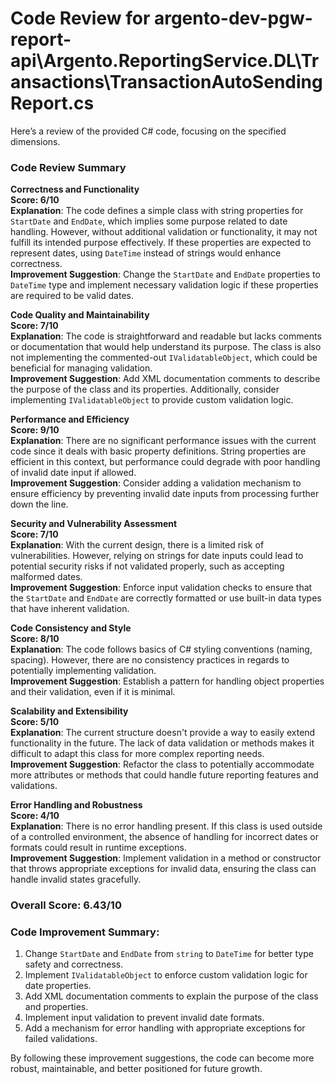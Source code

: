 # Code Review for argento-dev-pgw-report-api\Argento.ReportingService.DL\Transactions\TransactionAutoSendingReport.cs

Here’s a review of the provided C# code, focusing on the specified dimensions.

### Code Review Summary

**Correctness and Functionality**  
**Score: 6/10**  
**Explanation**: The code defines a simple class with string properties for `StartDate` and `EndDate`, which implies some purpose related to date handling. However, without additional validation or functionality, it may not fulfill its intended purpose effectively. If these properties are expected to represent dates, using `DateTime` instead of strings would enhance correctness.  
**Improvement Suggestion**: Change the `StartDate` and `EndDate` properties to `DateTime` type and implement necessary validation logic if these properties are required to be valid dates.

**Code Quality and Maintainability**  
**Score: 7/10**  
**Explanation**: The code is straightforward and readable but lacks comments or documentation that would help understand its purpose. The class is also not implementing the commented-out `IValidatableObject`, which could be beneficial for managing validation.  
**Improvement Suggestion**: Add XML documentation comments to describe the purpose of the class and its properties. Additionally, consider implementing `IValidatableObject` to provide custom validation logic.

**Performance and Efficiency**  
**Score: 9/10**  
**Explanation**: There are no significant performance issues with the current code since it deals with basic property definitions. String properties are efficient in this context, but performance could degrade with poor handling of invalid date input if allowed.  
**Improvement Suggestion**: Consider adding a validation mechanism to ensure efficiency by preventing invalid date inputs from processing further down the line.

**Security and Vulnerability Assessment**  
**Score: 7/10**  
**Explanation**: With the current design, there is a limited risk of vulnerabilities. However, relying on strings for date inputs could lead to potential security risks if not validated properly, such as accepting malformed dates.  
**Improvement Suggestion**: Enforce input validation checks to ensure that the `StartDate` and `EndDate` are correctly formatted or use built-in data types that have inherent validation.

**Code Consistency and Style**  
**Score: 8/10**  
**Explanation**: The code follows basics of C# styling conventions (naming, spacing). However, there are no consistency practices in regards to potentially implementing validation.  
**Improvement Suggestion**: Establish a pattern for handling object properties and their validation, even if it is minimal.

**Scalability and Extensibility**  
**Score: 5/10**  
**Explanation**: The current structure doesn't provide a way to easily extend functionality in the future. The lack of data validation or methods makes it difficult to adapt this class for more complex reporting needs.  
**Improvement Suggestion**: Refactor the class to potentially accommodate more attributes or methods that could handle future reporting features and validations.

**Error Handling and Robustness**  
**Score: 4/10**  
**Explanation**: There is no error handling present. If this class is used outside of a controlled environment, the absence of handling for incorrect dates or formats could result in runtime exceptions.  
**Improvement Suggestion**: Implement validation in a method or constructor that throws appropriate exceptions for invalid data, ensuring the class can handle invalid states gracefully.

### Overall Score: 6.43/10

### Code Improvement Summary:
1. Change `StartDate` and `EndDate` from `string` to `DateTime` for better type safety and correctness.
2. Implement `IValidatableObject` to enforce custom validation logic for date properties.
3. Add XML documentation comments to explain the purpose of the class and properties.
4. Implement input validation to prevent invalid date formats.
5. Add a mechanism for error handling with appropriate exceptions for failed validations.

By following these improvement suggestions, the code can become more robust, maintainable, and better positioned for future growth.